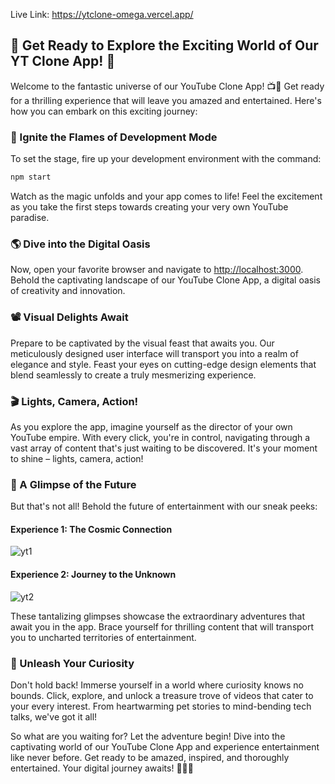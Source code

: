 Live Link: https://ytclone-omega.vercel.app/

## 🚀 Get Ready to Explore the Exciting World of Our YT Clone App! 🎉

Welcome to the fantastic universe of our YouTube Clone App! 📺🍿 Get ready for a thrilling experience that will leave you amazed and entertained. Here's how you can embark on this exciting journey:

### 🌟 Ignite the Flames of Development Mode
To set the stage, fire up your development environment with the command:

```bash
npm start
```

Watch as the magic unfolds and your app comes to life! Feel the excitement as you take the first steps towards creating your very own YouTube paradise.

### 🌎 Dive into the Digital Oasis
Now, open your favorite browser and navigate to [http://localhost:3000](http://localhost:3000). Behold the captivating landscape of our YouTube Clone App, a digital oasis of creativity and innovation.

### 📽️ Visual Delights Await
Prepare to be captivated by the visual feast that awaits you. Our meticulously designed user interface will transport you into a realm of elegance and style. Feast your eyes on cutting-edge design elements that blend seamlessly to create a truly mesmerizing experience.

### 🎬 Lights, Camera, Action!
As you explore the app, imagine yourself as the director of your own YouTube empire. With every click, you're in control, navigating through a vast array of content that's just waiting to be discovered. It's your moment to shine – lights, camera, action!

### 🌌 A Glimpse of the Future
But that's not all! Behold the future of entertainment with our sneak peeks:

#### Experience 1: The Cosmic Connection
![yt1](https://github.com/sabircodes/YTclone/assets/93681489/c05a834c-ac79-4765-9143-65b0a2c3598a)

#### Experience 2: Journey to the Unknown
![yt2](https://github.com/sabircodes/YTclone/assets/93681489/4a8a39b4-38f5-43d3-a63f-80e251e79078)

These tantalizing glimpses showcase the extraordinary adventures that await you in the app. Brace yourself for thrilling content that will transport you to uncharted territories of entertainment.

### 🤩 Unleash Your Curiosity
Don't hold back! Immerse yourself in a world where curiosity knows no bounds. Click, explore, and unlock a treasure trove of videos that cater to your every interest. From heartwarming pet stories to mind-bending tech talks, we've got it all!

So what are you waiting for? Let the adventure begin! Dive into the captivating world of our YouTube Clone App and experience entertainment like never before. Get ready to be amazed, inspired, and thoroughly entertained. Your digital journey awaits! 🎉🎥🌟
